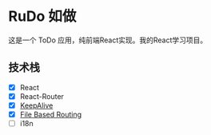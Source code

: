 # RuDo 如做

这是一个 ToDo 应用，纯前端React实现。我的React学习项目。

## 技术栈

- [x] React
- [x] React-Router
- [x] [KeepAlive](https://github.com/irychen/keepalive-for-react)
- [x] [File Based Routing](https://juejin.cn/post/7064450438564675621)
- [ ] i18n